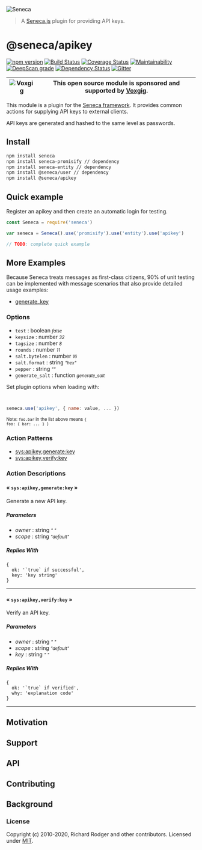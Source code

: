 ![Seneca](http://senecajs.org/files/assets/seneca-logo.png)

> A [Seneca.js](https://www.npmjs.com/package/seneca) plugin for providing API keys.

# @seneca/apikey

[![npm version][npm-badge]][npm-url]
[![Build Status][travis-badge]][travis-url]
[![Coverage Status][coveralls-badge]][coveralls-url]
[![Maintainability][codeclimate-badge]][codeclimate-url]
[![DeepScan grade](https://deepscan.io/api/teams/5016/projects/11602/branches/173763/badge/grade.svg)](https://deepscan.io/dashboard#view=project&tid=5016&pid=11602&bid=173763)
[![Dependency Status][david-badge]][david-url]
[![Gitter][gitter-badge]][gitter-url]

| ![Voxgig](https://www.voxgig.com/res/img/vgt01r.png) | This open source module is sponsored and supported by [Voxgig](https://www.voxgig.com). |
| ---------------------------------------------------- | --------------------------------------------------------------------------------------- |


This module is a plugin for the [Seneca framework](http://senecajs.org). It provides common actions for supplying API keys to external clients.

API keys are generated and hashed to the same level as passwords.

## Install

```sh
npm install seneca
npm install seneca-promisify // dependency
npm install seneca-entity // dependency
npm install @seneca/user // dependency
npm install @seneca/apikey
```

## Quick example

Register an apikey and then create an automatic login for testing.

```js
const Seneca = require('seneca')

var seneca = Seneca().use('promisify').use('entity').use('apikey')

// TODO: complete quick example
```

## More Examples

Because Seneca treats messages as first-class citizens, 90% of unit
testing can be implemented with message scenarios that also provide
detailed usage examples:

- [generate_key](test/generate_key.calls.js)

<!--START:options-->

### Options

- `test` : boolean <i><small>false</small></i>
- `keysize` : number <i><small>32</small></i>
- `tagsize` : number <i><small>8</small></i>
- `rounds` : number <i><small>11</small></i>
- `salt.bytelen` : number <i><small>16</small></i>
- `salt.format` : string <i><small>"hex"</small></i>
- `pepper` : string <i><small>""</small></i>
- `generate_salt` : function <i><small>generate_salt</small></i>

Set plugin options when loading with:

```js


seneca.use('apikey', { name: value, ... })


```

<small>Note: <code>foo.bar</code> in the list above means
<code>{ foo: { bar: ... } }</code></small>

<!--END:options-->

<!--START:action-list-->

### Action Patterns

- [sys:apikey,generate:key](#-sysapikeygeneratekey-)
- [sys:apikey,verify:key](#-sysapikeyverifykey-)

<!--END:action-list-->

<!--START:action-desc-->

### Action Descriptions

#### &laquo; `sys:apikey,generate:key` &raquo;

Generate a new API key.

##### Parameters

- _owner_ : string <i><small>"&nbsp;"</small></i>
- _scope_ : string <i><small>"default"</small></i>

##### Replies With

```
{
  ok: '`true` if successful',
  key: 'key string'
}
```

---

#### &laquo; `sys:apikey,verify:key` &raquo;

Verify an API key.

##### Parameters

- _owner_ : string <i><small>"&nbsp;"</small></i>
- _scope_ : string <i><small>"default"</small></i>
- _key_ : string <i><small>"&nbsp;"</small></i>

##### Replies With

```
{
  ok: '`true` if verified',
  why: 'explanation code'
}
```

---

<!--END:action-desc-->

## Motivation

## Support

## API

## Contributing

## Background

### License

Copyright (c) 2010-2020, Richard Rodger and other contributors.
Licensed under [MIT][].

[mit]: ./LICENSE
[seneca.js]: https://www.npmjs.com/package/seneca
[travis-badge]: https://travis-ci.com/senecajs/seneca-apikey.svg?branch=master
[travis-url]: https://travis-ci.com/senecajs/seneca-apikey
[coveralls-badge]: https://coveralls.io/repos/github/senecajs/seneca-apikey/badge.svg?branch=master
[coveralls-url]: https://coveralls.io/github/senecajs/seneca-apikey?branch=master
[codeclimate-badge]: https://api.codeclimate.com/v1/badges/79f285a2bfb61305af0f/maintainability
[codeclimate-url]: https://codeclimate.com/github/senecajs/seneca-apikey/maintainability
[npm-badge]: https://img.shields.io/npm/v/@seneca/apikey.svg
[npm-url]: https://npmjs.com/package/@seneca/apikey
[david-badge]: https://david-dm.org/senecajs/seneca-apikey.svg
[david-url]: https://david-dm.org/senecajs/seneca-apikey
[gitter-badge]: https://badges.gitter.im/Join%20Chat.svg
[gitter-url]: https://gitter.im/senecajs/seneca
[senecajs org]: https://github.com/senecajs/
